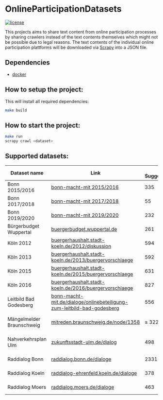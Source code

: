# OnlineParticipationDatasets
[![license](https://img.shields.io/github/license/mashape/apistatus.svg?maxAge=2592000)](https://github.com/Liebeck/OnlineParticipationDatasets/blob/master/LICENSE)

This projects aims to share text content from online participation processes by sharing crawlers instead of the text contents themselves which might not be possible due to legal reasons. The text contents of the individual online participation plattforms will be downloaded via [Scrapy](https://scrapy.org/) into a JSON file.

## Dependencies
* [docker](https://www.docker.com/)

## How to setup the project:
This will install all required dependencies:
``` bash
make build
```

## How to start the project:
``` bash
make run
scrapy crawl <dataset>
```

## Supported datasets:


| Dataset name | Link | # Suggestions | # Comments | # Total | Crawl time | Command|
|---|---|---|---|---|---|---|
| Bonn 2015/2016 |[bonn-macht-mit 2015/2016](https://www.bonn-macht-mit.de/dialog/bürgerbeteiligung-am-haushalt-20152016/bhh/online-diskussion) | 335 | 2937 | 3271 | 27 seconds | scrapy crawl bonn2015 |
| Bonn 2017/2018 |[bonn-macht-mit 2017/2018](https://www.bonn-macht-mit.de/node/871) | 55 | 109 | 164 | 5 seconds | scrapy crawl bonn2017 |
| Bonn 2019/2020 |[bonn-macht-mit 2019/2020](https://www.bonn-macht-mit.de/node/2900) | 232 | 600 | 832 | 1 minute | scrapy crawl bonn2019 |
| Bürgerbudget Wuppertal |[buergerbudget.wuppertal.de](https://buergerbudget.wuppertal.de/cb/t711bwqTXj3GSGiEVwa3li3YZDqvq4pL?type=phase1) | 261 | | | 4 minutes | scrapy crawl wuppertal2017 |
| Köln 2012 | [buergerhaushalt.stadt-koeln.de/2012/diskussion](https://buergerhaushalt.stadt-koeln.de/2012/diskussion) | 594 | 1879 | 2473 | 18 minutes | scrapy crawl koeln2012|
| Köln 2013 | [buergerhaushalt.stadt-koeln.de/2013/buergervorschlaege](https://buergerhaushalt.stadt-koeln.de/2013/buergervorschlaege?&sort_bef_combine=php+ASC) | 592 | 3095 | 3687 | 5 minutes | scrapy crawl koeln2013|
| Köln 2015 | [buergerhaushalt.stadt-koeln.de/2015/buergervorschlaege](https://buergerhaushalt.stadt-koeln.de/2015/buergervorschlaege?&sort_bef_combine=php+ASC) | 631 | 1855 | 2486 | 10 minutes | scrapy crawl koeln2015|
| Köln 2016 | [buergerhaushalt.stadt-koeln.de/2016/buergervorschlaege](https://buergerhaushalt.stadt-koeln.de/2016/buergervorschlaege?&sort_bef_combine=php+ASC) | 827 | 1314 | 2141 | 9 minutes | scrapy crawl koeln2016|
| Leitbild Bad Godesberg | [bonn-macht-mit.de/dialoge/onlinebeteiligung-zum-leitbild-bad-godesberg](https://www.bonn-macht-mit.de/dialoge/onlinebeteiligung-zum-leitbild-bad-godesberg) | 556 | 698 | 1254 | 2 minutes | scrapy crawl badgodesberg|
| Mängelmelder Braunschweig | [mitreden.braunschweig.de/node/1358](https://www.mitreden.braunschweig.de/node/1358) | ≥ 3220 | | | 34 minutes | scrapy crawl maengelmelder-braunschweig|
| Nahverkehrsplan Ulm | [zukunftsstadt-ulm.de/dialog](https://www.zukunftsstadt-ulm.de/dialog/hier-konnten-sie-mit-uns-zu-den-einzelnen-bus-und-bahnlinien-diskutieren) | 498 | 619 | 1117 | 1 minute | scrapy crawl nahverkehrsplan-ulm |
| Raddialog Bonn | [raddialog.bonn.de/dialoge](https://www.raddialog.bonn.de/dialoge/bonner-rad-dialog?sort_bef_combine=created%20ASC) | 2331 | 2425 | 4756 | 16 minutes | scrapy crawl raddialog-bonn|
| Raddialog Koeln | [raddialog-ehrenfeld.koeln.de/dialoge](http://www.raddialog-ehrenfeld.koeln/dialoge/ehrenfelder-raddialog?sort_bef_combine=created%20ASC) | 378 | 277 | 655 | 2 minutes | scrapy crawl raddialog-koeln|
| Raddialog Moers | [raddialog.moers.de/dialoge](https://www.raddialog.moers.de/node/1384?sort_bef_combine=created%20ASC) | 463 | 300 | 763 | 3 minutes | scrapy crawl raddialog-moers|
